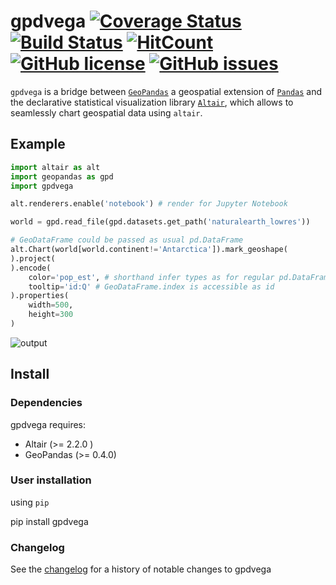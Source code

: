 # gpdvega [![Coverage Status](https://coveralls.io/repos/github/iliatimofeev/gpdvega/badge.svg?branch=master)](https://coveralls.io/github/iliatimofeev/gpdvega?branch=master) [![Build Status](https://travis-ci.com/iliatimofeev/gpdvega.svg?branch=master)](https://travis-ci.com/iliatimofeev/gpdvega) [![HitCount](http://hits.dwyl.io/iliatimofeev/gpdvega.svg)](http://hits.dwyl.io/iliatimofeev/gpdvega) [![GitHub license](https://img.shields.io/github/license/iliatimofeev/gpdvega.svg)](https://github.com/iliatimofeev/gpdvega/blob/master/LICENSE) [![GitHub issues](https://img.shields.io/github/issues/iliatimofeev/gpdvega.svg)](https://github.com/iliatimofeev/gpdvega/issues)

`gpdvega` is a bridge between [`GeoPandas`](http://geopandas.org/) a geospatial extension of [`Pandas`](https://pandas.pydata.org/) and the declarative statistical visualization library [`Altair`](https://altair-viz.github.io/), which allows to seamlessly chart geospatial data using `altair`.

## Example

~~~python
import altair as alt
import geopandas as gpd
import gpdvega

alt.renderers.enable('notebook') # render for Jupyter Notebook

world = gpd.read_file(gpd.datasets.get_path('naturalearth_lowres'))

# GeoDataFrame could be passed as usual pd.DataFrame
alt.Chart(world[world.continent!='Antarctica']).mark_geoshape(
).project(
).encode(
    color='pop_est', # shorthand infer types as for regular pd.DataFrame
    tooltip='id:Q' # GeoDataFrame.index is accessible as id
).properties(
    width=500,
    height=300
)
~~~

![output](https://iliatimofeev.github.io/gpdvega/_static/world_pop_est.png)

## Install

### Dependencies

gpdvega requires:

- Altair (>= 2.2.0 )
- GeoPandas (>= 0.4.0)

### User installation

using `pip`

   pip install gpdvega

### Changelog

See the [changelog](<https://iliatimofeev.github.io/gpdvega/whats_new.html>)
for a history of notable changes to gpdvega
